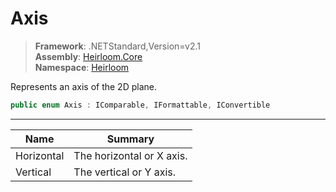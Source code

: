 # Axis

> **Framework**: .NETStandard,Version=v2.1  
> **Assembly**: [Heirloom.Core][0]  
> **Namespace**: [Heirloom][0]  

Represents an axis of the 2D plane.

```cs
public enum Axis : IComparable, IFormattable, IConvertible
```

--------------------------------------------------------------------------------

| Name       | Summary                   |
|------------|---------------------------|
| Horizontal | The horizontal or X axis. |
| Vertical   | The vertical or Y axis.   |

[0]: ../Heirloom.Core.md
